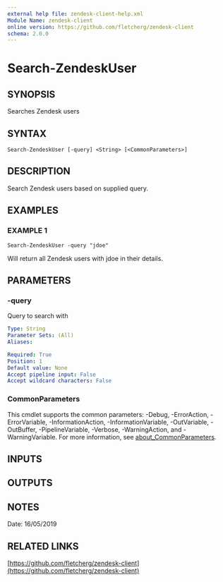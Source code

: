 ```yaml
---
external help file: zendesk-client-help.xml
Module Name: zendesk-client
online version: https://github.com/fletcherg/zendesk-client
schema: 2.0.0
---
```


# Search-ZendeskUser

## SYNOPSIS
Searches Zendesk users

## SYNTAX

```
Search-ZendeskUser [-query] <String> [<CommonParameters>]
```

## DESCRIPTION
Search Zendesk users based on supplied query.

## EXAMPLES

### EXAMPLE 1
```
Search-ZendeskUser -query "jdoe"
```

Will return all Zendesk users with jdoe in their details.

## PARAMETERS

### -query
Query to search with

```yaml
Type: String
Parameter Sets: (All)
Aliases:

Required: True
Position: 1
Default value: None
Accept pipeline input: False
Accept wildcard characters: False
```

### CommonParameters
This cmdlet supports the common parameters: -Debug, -ErrorAction, -ErrorVariable, -InformationAction, -InformationVariable, -OutVariable, -OutBuffer, -PipelineVariable, -Verbose, -WarningAction, and -WarningVariable. For more information, see [about_CommonParameters](http://go.microsoft.com/fwlink/?LinkID=113216).

## INPUTS

## OUTPUTS

## NOTES
Date: 16/05/2019

## RELATED LINKS

[https://github.com/fletcherg/zendesk-client](https://github.com/fletcherg/zendesk-client)

